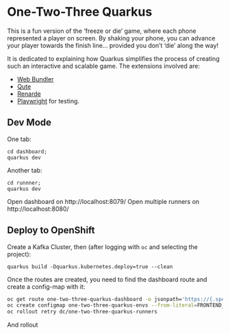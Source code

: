 # One-Two-Three Quarkus

This is a fun version of the ‘freeze or die’ game, where each phone represented a player on screen. By shaking your phone, you can advance your player towards the finish line… provided you don’t ‘die’ along the way!

It is dedicated to explaining how Quarkus simplifies the process of creating such an interactive and scalable game. The extensions involved are:

- [Web Bundler](https://docs.quarkiverse.io/quarkus-web-bundler/dev/index.html)
- [Qute](https://quarkus.io/guides/qute-reference)
- [Renarde](https://quarkiverse.github.io/quarkiverse-docs/quarkus-renarde/dev/index.html)
- [Playwright](https://docs.quarkiverse.io/quarkus-playwright/dev/) for testing.

## Dev Mode

One tab:
```shell
cd dashboard;
quarkus dev
```

Another tab:
```shell
cd runnner;
quarkus dev
```

Open dashboard on http://localhost:8079/
Open multiple runners on http://localhost:8080/

## Deploy to OpenShift

Create a Kafka Cluster, then (after logging with `oc` and selecting the project):

```shell
quarkus build -Dquarkus.kubernetes.deploy=true --clean
```

Once the routes are created, you need to find the dashboard route and create a config-map with it:
```bash
oc get route one-two-three-quarkus-dashboard -o jsonpath='https://{.spec.host}/api/game'
oc create configmap one-two-three-quarkus-envs --from-literal=FRONTEND_API_GAME="https://[REPLACE]/api/game"
oc rollout retry dc/one-two-three-quarkus-runners
```

And rollout